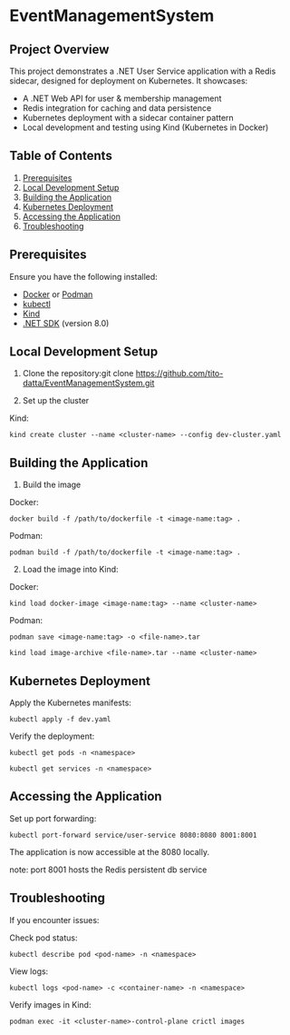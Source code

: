 # EventManagementSystem

## Project Overview

This project demonstrates a .NET User Service application with a Redis sidecar, designed for deployment on Kubernetes. It showcases:

- A .NET Web API for user & membership management
- Redis integration for caching and data persistence
- Kubernetes deployment with a sidecar container pattern
- Local development and testing using Kind (Kubernetes in Docker)

## Table of Contents

1. [Prerequisites](#prerequisites)
3. [Local Development Setup](#local-development-setup)
4. [Building the Application](#building-the-application)
5. [Kubernetes Deployment](#kubernetes-deployment)
6. [Accessing the Application](#accessing-the-application)
7. [Troubleshooting](#troubleshooting)

## Prerequisites

Ensure you have the following installed:

- [Docker](https://www.docker.com/get-started) or [Podman](https://podman.io/getting-started/installation)
- [kubectl](https://kubernetes.io/docs/tasks/tools/)
- [Kind](https://kind.sigs.k8s.io/docs/user/quick-start/#installation)
- [.NET SDK](https://dotnet.microsoft.com/download) (version 8.0)


## Local Development Setup

1. Clone the repository:git clone https://github.com/tito-datta/EventManagementSystem.git 

2. Set up the cluster

Kind:

    kind create cluster --name <cluster-name> --config dev-cluster.yaml

## Building the Application

1. Build the image

Docker:

    docker build -f /path/to/dockerfile -t <image-name:tag> .

Podman:

    podman build -f /path/to/dockerfile -t <image-name:tag> .

2. Load the image into Kind:

Docker:

    kind load docker-image <image-name:tag> --name <cluster-name>

Podman:

    podman save <image-name:tag> -o <file-name>.tar

    kind load image-archive <file-name>.tar --name <cluster-name>

## Kubernetes Deployment

Apply the Kubernetes manifests:

    kubectl apply -f dev.yaml

Verify the deployment:

    kubectl get pods -n <namespace>

    kubectl get services -n <namespace>

## Accessing the Application

Set up port forwarding:

    kubectl port-forward service/user-service 8080:8080 8001:8001

The application is now accessible at the 8080 locally. 

note: port 8001 hosts the Redis persistent db service 

## Troubleshooting

If you encounter issues:

Check pod status:

    kubectl describe pod <pod-name> -n <namespace>

View logs:

    kubectl logs <pod-name> -c <container-name> -n <namespace>

Verify images in Kind:
    
    podman exec -it <cluster-name>-control-plane crictl images

